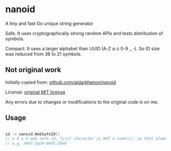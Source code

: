 # nanoid

A tiny and fast Go unique string generator

Safe. It uses cryptographically strong random APIs and tests distribution of symbols.

Compact. It uses a larger alphabet than UUID (A-Z a-z 0-9 _ -). So ID size was reduced from 36 to 21 symbols.

## Not original work

Initially copied from: [github.com/aidarkhanov/nanoid](https://github.com/aidarkhanov/nanoid/blob/master/nanoid.go)

License: [original MIT license](https://github.com/aidarkhanov/nanoid/blob/master/LICENSE)

Any errors due to changes or modifications to the original code is on me.

## Usage

``` go

id := nanoid.WebSafeID()
// a 4 x 4 web safe id, first character is NOT a numeric, as html element IDs require
// e.g. aHd7-5gCW-8Hdt-Z9wh

```
